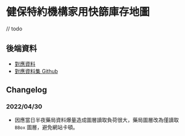 # 健保特約機構家用快篩庫存地圖

// todo

## 後端資料

- [對應資料](https://vipcube.github.io/opendata.gov.tw/rapidTestStock.json)
- [對應資料集 Github](https://github.com/Vipcube/opendata.gov.tw)

## Changelog

### 2022/04/30

- 因應當日半夜藥局資料爆量造成圖層讀取負荷很大，藥局圖層改為僅讀取 `BBox` 圖層，避免網站卡頓。
